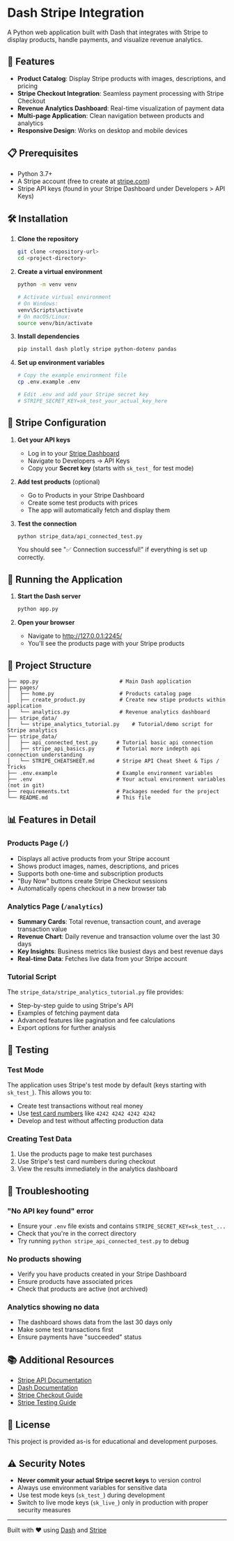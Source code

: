 # Dash Stripe Integration

A Python web application built with Dash that integrates with Stripe to display products, handle payments, and visualize revenue analytics.

## 🚀 Features

- **Product Catalog**: Display Stripe products with images, descriptions, and pricing
- **Stripe Checkout Integration**: Seamless payment processing with Stripe Checkout
- **Revenue Analytics Dashboard**: Real-time visualization of payment data
- **Multi-page Application**: Clean navigation between products and analytics
- **Responsive Design**: Works on desktop and mobile devices

## 📋 Prerequisites

- Python 3.7+
- A Stripe account (free to create at [stripe.com](https://stripe.com))
- Stripe API keys (found in your Stripe Dashboard under Developers > API Keys)

## 🛠️ Installation

1. **Clone the repository**
   ```bash
   git clone <repository-url>
   cd <project-directory>
   ```

2. **Create a virtual environment**
   ```bash
   python -m venv venv
   
   # Activate virtual environment
   # On Windows:
   venv\Scripts\activate
   # On macOS/Linux:
   source venv/bin/activate
   ```

3. **Install dependencies**
   ```bash
   pip install dash plotly stripe python-dotenv pandas
   ```

4. **Set up environment variables**
   ```bash
   # Copy the example environment file
   cp .env.example .env
   
   # Edit .env and add your Stripe secret key
   # STRIPE_SECRET_KEY=sk_test_your_actual_key_here
   ```

## 🔑 Stripe Configuration

1. **Get your API keys**
   - Log in to your [Stripe Dashboard](https://dashboard.stripe.com)
   - Navigate to Developers → API Keys
   - Copy your **Secret key** (starts with `sk_test_` for test mode)

2. **Add test products** (optional)
   - Go to Products in your Stripe Dashboard
   - Create some test products with prices
   - The app will automatically fetch and display them

3. **Test the connection**
   ```bash
   python stripe_data/api_connected_test.py
   ```
   You should see "✅ Connection successful!" if everything is set up correctly.

## 🚀 Running the Application

1. **Start the Dash server**
   ```bash
   python app.py
   ```

2. **Open your browser**
   - Navigate to http://127.0.0.1:2245/
   - You'll see the products page with your Stripe products

## 📁 Project Structure

```
├── app.py                          # Main Dash application
├── pages/
│   ├── home.py                     # Products catalog page
│   ├── create_product.py           # Create new stipe products within application
│   └── analytics.py                # Revenue analytics dashboard
├── stripe_data/
│   └── stripe_analytics_tutorial.py    # Tutorial/demo script for Stripe analytics
├── stripe_data/
│   ├── api_connected_test.py      # Tutorial basic api connection
│   ├── stripe_api_basics.py       # Tutorial more indepth api connection understanding
│   └── STRIPE_CHEATSHEET.md       # Stripe API Cheat Sheet & Tips / Tricks
├── .env.example                   # Example environment variables
├── .env                           # Your actual environment variables (not in git)
├── requirements.txt               # Packages needed for the project
└── README.md                      # This file
```
## 📊 Features in Detail

### Products Page (`/`)
- Displays all active products from your Stripe account
- Shows product images, names, descriptions, and prices
- Supports both one-time and subscription products
- "Buy Now" buttons create Stripe Checkout sessions
- Automatically opens checkout in a new browser tab

### Analytics Page (`/analytics`)
- **Summary Cards**: Total revenue, transaction count, and average transaction value
- **Revenue Chart**: Daily revenue and transaction volume over the last 30 days
- **Key Insights**: Business metrics like busiest days and best revenue days
- **Real-time Data**: Fetches live data from your Stripe account

### Tutorial Script
The `stripe_data/stripe_analytics_tutorial.py` file provides:
- Step-by-step guide to using Stripe's API
- Examples of fetching payment data
- Advanced features like pagination and fee calculations
- Export options for further analysis

## 🧪 Testing

### Test Mode
The application uses Stripe's test mode by default (keys starting with `sk_test_`). This allows you to:
- Create test transactions without real money
- Use [test card numbers](https://stripe.com/docs/testing#cards) like `4242 4242 4242 4242`
- Develop and test without affecting production data

### Creating Test Data
1. Use the products page to make test purchases
2. Use Stripe's test card numbers during checkout
3. View the results immediately in the analytics dashboard

## 🔧 Troubleshooting

### "No API key found" error
- Ensure your `.env` file exists and contains `STRIPE_SECRET_KEY=sk_test_...`
- Check that you're in the correct directory
- Try running `python stripe_api_connected_test.py` to debug

### No products showing
- Verify you have products created in your Stripe Dashboard
- Ensure products have associated prices
- Check that products are active (not archived)

### Analytics showing no data
- The dashboard shows data from the last 30 days only
- Make some test transactions first
- Ensure payments have "succeeded" status

## 📚 Additional Resources

- [Stripe API Documentation](https://stripe.com/docs/api)
- [Dash Documentation](https://dash.plotly.com/)
- [Stripe Checkout Guide](https://stripe.com/docs/checkout)
- [Stripe Testing Guide](https://stripe.com/docs/testing)

## 📝 License

This project is provided as-is for educational and development purposes.

## ⚠️ Security Notes

- **Never commit your actual Stripe secret keys** to version control
- Always use environment variables for sensitive data
- Use test mode keys (`sk_test_`) during development
- Switch to live mode keys (`sk_live_`) only in production with proper security measures

---

Built with ❤️ using [Dash](https://dash.plotly.com/) and [Stripe](https://stripe.com/)